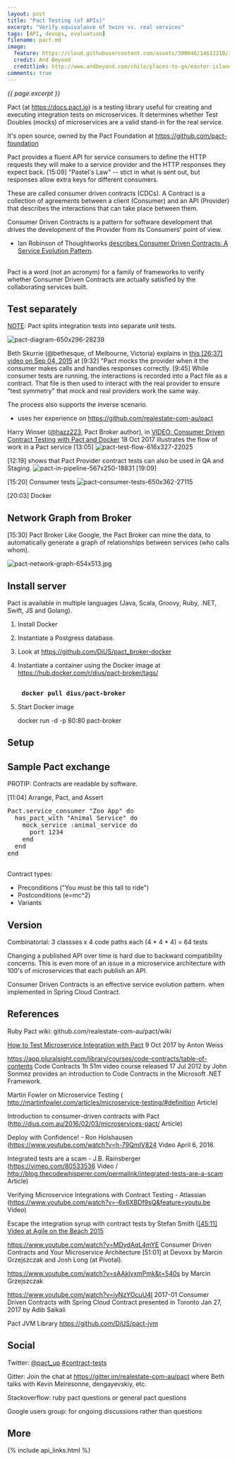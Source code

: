 ```yaml
---
layout: post
title: "Pact Testing (of APIs)"
excerpt: "Verify equivalance of twins vs. real services"
tags: [API, devops, evaluation]
filename: pact.md
image:
  feature: https://cloud.githubusercontent.com/assets/300046/14612210/373cb4e2-0553-11e6-8a1a-4b5e1dabe181.jpg
  credit: And Beyond
  creditlink: http://www.andbeyond.com/chile/places-to-go/easter-island.htm
comments: true
---
```

<i>{{ page.excerpt }}</i>

Pact (at <a target="_blank" href="https://docs.pact.io/">https://docs.pact.io</a>) is a testing library useful for creating and executing integration tests on microservices. It determines whether Test Doubles (mocks) of microservices are a valid stand-in for the real service. 

It's open source, owned by the Pact Foundation at <a target="_blank" href="https://github.com/pact-foundation">https://github.com/pact-foundation</a>

Pact provides a fluent API for service consumers to define the HTTP requests they will make to a service provider and the HTTP responses they expect back. [15:09] "Pastel's Law" -- stict in what is sent out, but responses allow extra keys for different consumers.

These are called consumer driven contracts (CDCs).
A Contract is a collection of agreements between a client (Consumer) and an API (Provider) that describes the interactions that can take place between them.

Consumer Driven Contracts is a pattern for software development that drives the development of the Provider from its Consumers' point of view.

   * Ian Robinson of Thoughtworks <a target="_blank" href="https://martinfowler.com/articles/consumerDrivenContracts.html">describes Consumer Driven Contracts: A Service Evolution Pattern</a>.
   <br /><br />

Pact is a word (not an acronym) for 
a family of frameworks to verify whether Consumer Driven Contracts are actually satisfied by the collaborating services built. 


## Test separately

<a target="_blank" href="https://dius.com.au/2016/10/19/scaling-organisations-with-microservices-and-contract-testing/">
NOTE</a>: Pact splits integration tests into separate unit tests.

![pact-diagram-650x296-28239](https://user-images.githubusercontent.com/300046/32830542-5e5be0d0-c9aa-11e7-88a0-0177cf2a6cec.jpg)


<!-- bskurrie@dius.com.au -->
Beth Skurrie (@bethesque, of Melbourne, Victoria) explains
in <a target="_blank" href="https://www.infoq.com/presentations/pact"> this [26:37] video on Sep 04, 2015</a> at [9:32] "Pact mocks the provider when it the consumer makes calls and handles responses correctly. [9:45] While consumer tests are running, the interactions is recorded into a Pact file as a contract. That file is then used to interact with the real provider to ensure "test symmetry" that mock and real providers work the same way.

The process also supports the inverse scenario.

   * uses her experience on
   https://github.com/realestate-com-au/pact 



Harry Winser <!-- Harry.Winser@rightmove.co.uk -->
(<a target="_blank" href="https://twitter.com/hazz223">@hazz223</a>, 
Pact Broker author), in <a target="_blank" href="https://vimeo.com/239429848">
VIDEO: Consumer Driven Contract Testing with Pact and Docker</a> 18 Oct 2017
illustrates the flow of work in a Pact service [13:05]
![pact-test-flow-616x327-22025](https://user-images.githubusercontent.com/300046/32812121-3f1cbe62-c958-11e7-9747-8eee74a592c3.jpg)

[12:19] shows that Pact Provider contract tests can also be used in QA and Staging.
![pact-in-pipeline-567x250-18831](https://user-images.githubusercontent.com/300046/32812053-e1cf182c-c957-11e7-8cc8-3e92250979a5.jpg)
[19:09]

[15:20] Consumer tests 
![pact-consumer-tests-650x362-27115](https://user-images.githubusercontent.com/300046/32812310-29a642f0-c959-11e7-955a-cf77dcf87632.jpg)

[20:03] Docker


## Network Graph from Broker

[15:30] Pact Broker 
Like Google, the Pact Broker can mine the data, to automatically generate a graph of relationships between services (who calls whom).

![pact-network-graph-654x513.jpg](https://user-images.githubusercontent.com/300046/32830073-eab9168a-c9a8-11e7-9e76-b2cd0208dd8b.jpg)


## Install server

Pact is available in multiple languages (Java, Scala, Groovy, Ruby, .NET, Swift, JS and Golang).

1. Install Docker
2. Instantiate a Postgress database.
3. Look at https://github.com/DiUS/pact_broker-docker
4. Instantiate a container using the Docker image at https://hub.docker.com/r/dius/pact-broker/tags/

   <pre><strong>
    docker pull dius/pact-broker
   </strong></pre>

5. Start Docker image

   docker run -d -p 80:80 pact-broker


## Setup



## Sample Pact exchange

PROTIP: Contracts are readable by software.

[11:04] Arrange, Pact, and Assert

   <pre>
Pact.service_consumer "Zoo App" do
  has_pact_with "Animal Service" do
    mock_service :animal_service do
      port 1234
    end
  end
end
   </pre>

Contract types:

* Preconditions ("You must be this tall to ride")
* Postconditions (e=mc^2)
* Variants

## Version

Combinatorial: 3 classses x 4 code paths each (4 * 4 * 4) = 64 tests

Changing a published API over time is hard due to backward compatibility concerns. This is even more of an issue in a microservice architecture with 100's of microservices that each publish an API. 

Consumer Driven Contracts is an effective service evolution pattern. 
when implemented in Spring Cloud Contract.


## References

Ruby Pact wiki: github.com/realestate-com-au/pact/wiki

<a target="_blank" href="https://codefresh.io/blog/how-to-test-microservice-integration-with-pact/">
How to Test Microservice Integration with Pact</a> 9 Oct 2017
by Anton Weiss 

https://app.pluralsight.com/library/courses/code-contracts/table-of-contents
Code Contracts</a> 1h 51m video course released 17 Jul 2012
by John Sonmez
provides an introduction to Code Contracts in the Microsoft .NET Framework.

Martin Fowler on Microservice Testing (
http://martinfowler.com/articles/microservice-testing/#definition
Article)

Introduction to consumer-driven contracts with Pact (http://dius.com.au/2016/02/03/microservices-pact/
Article)

Deploy with Confidence! - Ron Holshausen (https://www.youtube.com/watch?v=h-79QmIV824
Video April 6, 2016.

Integrated tests are a scam - J.B. Rainsberger (https://vimeo.com/80533536
Video / http://blog.thecodewhisperer.com/permalink/integrated-tests-are-a-scam
Article)

Verifying Microservice Integrations with Contract Testing - Atlassian (https://www.youtube.com/watch?v=-6x6XBDf9sQ&feature=youtu.be
Video)


Escape the integration syrup with contract tests by Stefan Smith (<a target="_blank" href="https://www.youtube.com/watch?v=NAF7HWW_eJs">[45:11]
Video at Agile on the Beach 2015</a>


https://www.youtube.com/watch?v=MDydAqL4mYE
Consumer Driven Contracts and Your Microservice Architecture</a> [51:01]
at Devoxx 
by Marcin Grzejszczak and Josh Long (at Pivotal).

https://www.youtube.com/watch?v=sAAklvxmPmk&t=540s
by Marcin Grzejszczak 

https://www.youtube.com/watch?v=iyNzYOcuU4I
2017-01 Consumer Driven Contracts with Spring Cloud Contract
presented in Toronto Jan 27, 2017 by Adib Saikali 

Pact JVM Library <a target="_blank" href="https://github.com/DiUS/pact-jvm">
https://github.com/DiUS/pact-jvm</a>


## Social

Twitter: <a targt="_blank" href="https://twitter.com/pact_up">@pact_up</a>
<a targt="_blank" href="https://twitter.com/contract-tests">#contract-tests</a>

Gitter: Join the chat at https://gitter.im/realestate-com-au/pact
where Beth talks with Kevin Meiresonne, dengayevskiy, etc.

Stackoverflow: ruby pact questions or general pact questions

Google users group: for ongoing discussions rather than questions


## More

{% include api_links.html %}

